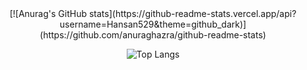 <div align="center">
[![Anurag's GitHub stats](https://github-readme-stats.vercel.app/api?username=Hansan529&theme=github_dark)](https://github.com/anuraghazra/github-readme-stats)

![Top Langs](https://github-readme-stats.vercel.app/api/top-langs/?username=Hansan529&layout=compact&theme=github_dark)
</div>
  
<!--
**Hansan529/Hansan529** is a ✨ _special_ ✨ repository because its `README.md` (this file) appears on your GitHub profile.

Here are some ideas to get you started:

- 🔭 I’m currently working on ...
- 🌱 I’m currently learning ...
- 👯 I’m looking to collaborate on ...
- 🤔 I’m looking for help with ...
- 💬 Ask me about ...
- 📫 How to reach me: ...
- 😄 Pronouns: ...
- ⚡ Fun fact: ...
-->
